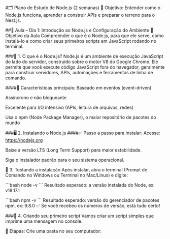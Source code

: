 #🗂️ Plano de Estudo de Node.js (2 semanas)
🎯 Objetivo: Entender como o Node.js funciona, aprender a construir APIs e preparar o terreno para o Nest.js.

##📘 Aula – Dia 1: Introdução ao Node.js e Configuração do Ambiente
🎯 Objetivo da Aula
Compreender o que é o Node.js, para que ele serve, como instalá-lo e como criar seus primeiros scripts em JavaScript rodando no terminal.

###🧠 1. O que é o Node.js?
Node.js é um ambiente de execução JavaScript do lado do servidor, construído sobre o motor V8 do Google Chrome. Ele permite que você execute código JavaScript fora do navegador, geralmente para construir servidores, APIs, automações e ferramentas de linha de comando.

####🔧 Características principais:
Baseado em eventos (event-driven)

Assíncrono e não bloqueante

Excelente para I/O intensivo (APIs, leitura de arquivos, redes)

Usa o npm (Node Package Manager), o maior repositório de pacotes do mundo

###🖥️ 2. Instalando o Node.js
####✅ Passo a passo para instalar:
Acesse: https://nodejs.org

Baixe a versão LTS (Long Term Support) para maior estabilidade.

Siga o instalador padrão para o seu sistema operacional.

🧪 3. Testando a instalação
Após instalar, abra o terminal (Prompt de Comando no Windows ou Terminal no Mac/Linux) e digite:

´´´bash
node -v
´´´
Resultado esperado: a versão instalada do Node, ex: v18.17.1

´´´bash
npm -v
´´´
Resultado esperado: versão do gerenciador de pacotes npm, ex: 9.8.0
✅ Se você recebeu os números de versão, está tudo certo!

###📝 4. Criando seu primeiro script
Vamos criar um script simples que imprime uma mensagem no console.

📁 Etapas:
Crie uma pasta no seu computador: